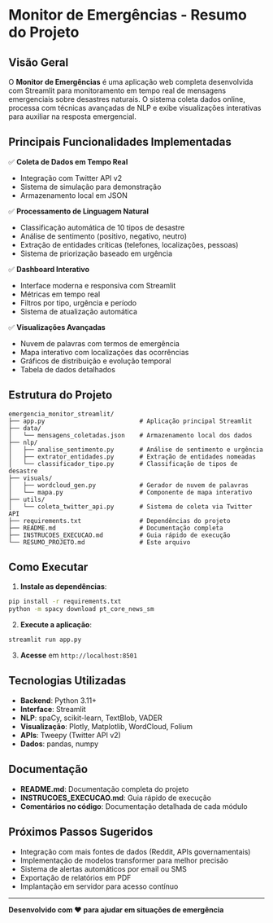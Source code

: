 # <i class="fa fa-exclamation-triangle" style="color: red;"></i> Monitor de Emergências - Resumo do Projeto

## Visão Geral

O **Monitor de Emergências** é uma aplicação web completa desenvolvida com Streamlit para monitoramento em tempo real de mensagens emergenciais sobre desastres naturais. O sistema coleta dados online, processa com técnicas avançadas de NLP e exibe visualizações interativas para auxiliar na resposta emergencial.

## Principais Funcionalidades Implementadas

✅ **Coleta de Dados em Tempo Real**
- Integração com Twitter API v2
- Sistema de simulação para demonstração
- Armazenamento local em JSON

✅ **Processamento de Linguagem Natural**
- Classificação automática de 10 tipos de desastre
- Análise de sentimento (positivo, negativo, neutro)
- Extração de entidades críticas (telefones, localizações, pessoas)
- Sistema de priorização baseado em urgência

✅ **Dashboard Interativo**
- Interface moderna e responsiva com Streamlit
- Métricas em tempo real
- Filtros por tipo, urgência e período
- Sistema de atualização automática

✅ **Visualizações Avançadas**
- Nuvem de palavras com termos de emergência
- Mapa interativo com localizações das ocorrências
- Gráficos de distribuição e evolução temporal
- Tabela de dados detalhados

## Estrutura do Projeto

```
emergencia_monitor_streamlit/
├── app.py                          # Aplicação principal Streamlit
├── data/
│   └── mensagens_coletadas.json    # Armazenamento local dos dados
├── nlp/
│   ├── analise_sentimento.py       # Análise de sentimento e urgência
│   ├── extrator_entidades.py       # Extração de entidades nomeadas
│   └── classificador_tipo.py       # Classificação de tipos de desastre
├── visuals/
│   ├── wordcloud_gen.py            # Gerador de nuvem de palavras
│   └── mapa.py                     # Componente de mapa interativo
├── utils/
│   └── coleta_twitter_api.py       # Sistema de coleta via Twitter API
├── requirements.txt                # Dependências do projeto
├── README.md                       # Documentação completa
├── INSTRUCOES_EXECUCAO.md          # Guia rápido de execução
└── RESUMO_PROJETO.md               # Este arquivo
```

## Como Executar

1. **Instale as dependências**:
```bash
pip install -r requirements.txt
python -m spacy download pt_core_news_sm
```

2. **Execute a aplicação**:
```bash
streamlit run app.py
```

3. **Acesse** em `http://localhost:8501`

## Tecnologias Utilizadas

- **Backend**: Python 3.11+
- **Interface**: Streamlit
- **NLP**: spaCy, scikit-learn, TextBlob, VADER
- **Visualização**: Plotly, Matplotlib, WordCloud, Folium
- **APIs**: Tweepy (Twitter API v2)
- **Dados**: pandas, numpy

## Documentação

- **README.md**: Documentação completa do projeto
- **INSTRUCOES_EXECUCAO.md**: Guia rápido de execução
- **Comentários no código**: Documentação detalhada de cada módulo

## Próximos Passos Sugeridos

- Integração com mais fontes de dados (Reddit, APIs governamentais)
- Implementação de modelos transformer para melhor precisão
- Sistema de alertas automáticos por email ou SMS
- Exportação de relatórios em PDF
- Implantação em servidor para acesso contínuo

---

**Desenvolvido com ❤️ para ajudar em situações de emergência**

